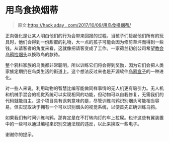 # 用鸟食换烟蒂

> 原文:[https://hack aday . com/2017/10/09/用鸟食换烟蒂/](https://hackaday.com/2017/10/09/trading-bird-food-for-cigarette-butts/)

正向强化是让某人明白他们的行为会带来回报的过程。当孩子们捡起他们所有的玩具时，他们会得到一份甜蜜的礼物，大一点的孩子可能会因为修剪草坪而得到一些钱。从请客者的角度来看，这就像把请客变成了工作。一家荷兰初创公司希望[教会乌鸦捡烟头](http://designboom.com/technology/crowded-cities-crows-cigarette-butts-10-07-2017/)以换取鸟的款待。

整个鸦科家族的鸟类都非常聪明，所以训练它们将会得到奖励，因为它们会把人类家族定期扔在鸟类生活的街道上。这个想法反过来也是开源软件[乌鸦盒子](http://hackaday.com/2013/12/29/the-crowbox-turns-crows-into-a-cash-machine/)的一种进化。

对一些人来说，利用动物的智慧比编写能做同样事情的无人机更有吸引力。无人机和机械手混合的视觉系统可以实现相同的功能，但动物可以自我修复，无需我们的代码就能自主。这个项目具有讽刺意味的是，尽管训练乌鸦识别烟头可能相当容易，但实现取决于拥有一个可以识别烟头的视觉系统，以便首先正确训练乌鸦。

如果我们有时间训练乌鸦，那肯定是在不打转向灯的车上拉屎。也许这些有翼装置中的一些可以通过编程来识别交通法规的违反，以此来换取一些电子。

谢谢你的提示。